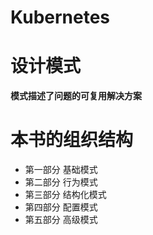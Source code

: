 # Kubernetes 

# 设计模式
**模式描述了问题的可复用解决方案**

# 本书的组织结构
- 第一部分 基础模式
- 第二部分 行为模式
- 第三部分 结构化模式
- 第四部分 配置模式
- 第五部分 高级模式

